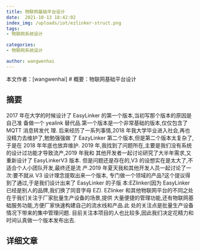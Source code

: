 ```yaml
---
title: 物联网基础平台设计
date:  2021-10-13 18:42:02
index_img: /uploads/iot/ezlinker-struct.png
tags: 
- 物联网系统设计

categories: 
- 物联网系统设计

author: wangwenhai
---
```

本文作者：[wangwenhai] # 概要：物联网基础平台设计
<!-- more -->

## 摘要
2017 年在大学的时候设计了 EasyLinker 的第一个版本,当初写那个版本的原因是自己准 备做一个 yealink 替代品.第一个版本是一个非常基础的版本,仅仅包含了 MQTT 消息转发代 理. 后来经历了一系列事情,2018 年我大学毕业进入社会,再也没精力去维护了,勉勉强强做 了 EazyLinker 第二个版本,但是第二个版本太复杂了,于是在 2018 年年底也放弃维护. 2019 年,我找到了问题所在,主要是我们没有系统的设计过功能才导致流产,2019 年我和 其他开发者一起讨论研究了大半年需求,又重新设计了 EasyLinkerV3 版本. 但是问题还是存在的,V3 的设想实在是太大了,不适合个人小团队开发,最终还是流 产.2019 年夏天我和其他开发人员一起讨论了一次:要不就从 V3 设计理念提取出来一个版本, 专门做一个领域的产品?这个提议得到了通过,于是我们设计出来了 EasyLinker 的子版 本:EZlinker(因为 EasyLinker 已经是别人的品牌,我们换了同音字母 EZ). EZlinker 和其他物联网平台的不同之处在于我们关注于厂家批量生产设备的场景,提供 大量便捷的管理功能,还有物联网基础服务功能,方便厂家快速构建自己的流水线和产品.此 处的关注点是批量生产设备情况下带来的集中管理问题. 目前关注本项目的人也比较多,因此我们决定花精力和时间认真做一个版本发布出去.

## 详细文章

<object data="/pdf/ezlinker.pdf" type="application/pdf" width="100%" height="877px">

